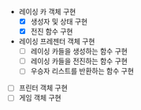 - 레이싱 카 객체 구현
  - [x] 생성자 및 상태 구현
  - [x] 전진 함수 구현
- 레이싱 프레젠터 객체 구현
  - [ ] 레이싱 카들을 생성하는 함수 구현
  - [ ] 레이싱 카들을 전진하는 함수 구현
  - [ ] 우승자 리스트를 반환하는 함수 구현
- [ ] 프린터 객체 구현
- [ ] 게임 객체 구현
